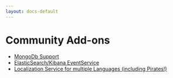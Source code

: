 ```yaml
---
layout: docs-default
---
```


# Community Add-ons

* [MongoDb Support](https://github.com/jageall/IdentityServer.v3.MongoDb)
* [ElasticSearch/Kibana EventService](https://github.com/nrkno/IdentityServer3.Contrib)
* [Localization Service for multiple Languages (including Pirates!)](https://johnkors.github.io/IdentityServer3.Contrib.Localization/#/)